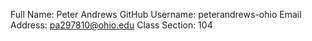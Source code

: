 Full Name: Peter Andrews
GitHub Username: peterandrews-ohio
Email Address: pa297810@ohio.edu
Class Section: 104
